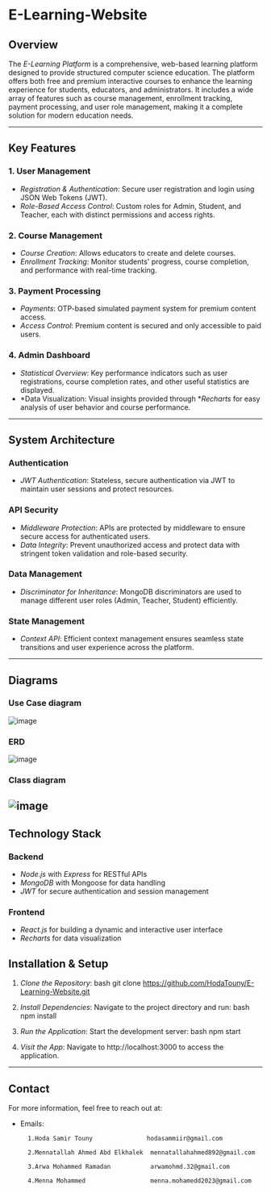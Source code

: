 # E-Learning-Website

## Overview
The *E-Learning Platform* is a comprehensive, web-based learning platform designed to provide structured computer science education. The platform offers both free and premium interactive courses to enhance the learning experience for students, educators, and administrators. It includes a wide array of features such as course management, enrollment tracking, payment processing, and user role management, making it a complete solution for modern education needs.

---

## Key Features

### 1. User Management
- *Registration & Authentication*: Secure user registration and login using JSON Web Tokens (JWT).
- *Role-Based Access Control*: Custom roles for Admin, Student, and Teacher, each with distinct permissions and access rights.

### 2. Course Management
- *Course Creation*: Allows educators to create and delete courses.
- *Enrollment Tracking*: Monitor students' progress, course completion, and performance with real-time tracking.

### 3. Payment Processing
- *Payments*: OTP-based simulated payment system for premium content access.
- *Access Control*: Premium content is secured and only accessible to paid users.

### 4. Admin Dashboard
- *Statistical Overview*: Key performance indicators such as user registrations, course completion rates, and other useful statistics are displayed.
- *Data Visualization: Visual insights provided through **Recharts* for easy analysis of user behavior and course performance.

---

## System Architecture

### Authentication
- *JWT Authentication*: Stateless, secure authentication via JWT to maintain user sessions and protect resources.
  
### API Security
- *Middleware Protection*: APIs are protected by middleware to ensure secure access for authenticated users.
- *Data Integrity*: Prevent unauthorized access and protect data with stringent token validation and role-based security.

### Data Management
- *Discriminator for Inheritance*: MongoDB discriminators are used to manage different user roles (Admin, Teacher, Student) efficiently.

### State Management
- *Context API*: Efficient context management ensures seamless state transitions and user experience across the platform.

---
## Diagrams

### Use Case diagram
![image](https://github.com/user-attachments/assets/b7c8a92c-82e5-43d3-9044-72ce661bc77e)

### ERD
![image](https://github.com/user-attachments/assets/54df3d1f-f406-4580-84ce-294eef1f43fa)

### Class diagram

![image](https://github.com/user-attachments/assets/c842ba9b-50c5-4c02-8e17-713040136d21)
---

## Technology Stack

### Backend
- *Node.js* with *Express* for RESTful APIs
- *MongoDB* with Mongoose for data handling
- *JWT* for secure authentication and session management

### Frontend
- *React.js* for building a dynamic and interactive user interface
- *Recharts* for data visualization


## Installation & Setup

1. *Clone the Repository*:
   bash
   git clone https://github.com/HodaTouny/E-Learning-Website.git
   

2. *Install Dependencies*:
   Navigate to the project directory and run:
   bash
   npm install
   

4. *Run the Application*:
   Start the development server:
   bash
   npm start
   

5. *Visit the App*:
   Navigate to http://localhost:3000 to access the application.

---


## Contact
For more information, feel free to reach out at:
- Emails:
  
        1.Hoda Samir Touny               hodasammiir@gmail.com
  
        2.Mennatallah Ahmed Abd Elkhalek  mennatallahahmed892@gmail.com
  
        3.Arwa Mohammed Ramadan           arwamohmd.32@gmail.com
  
        4.Menna Mohammed                  menna.mohamedd2023@gmail.com

